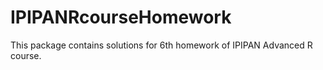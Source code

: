 # IPIPANRcourseHomework
This package contains solutions for 6th homework of IPIPAN Advanced R course.
